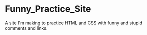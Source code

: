 # Funny_Practice_Site
A site I'm making to practice HTML and CSS with funny and stupid comments and links. 

